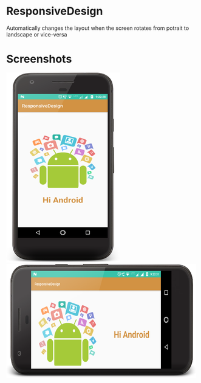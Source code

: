 # ResponsiveDesign
Automatically changes the layout when the screen rotates from potrait to landscape or vice-versa
# Screenshots

<img src="https://github.com/ashishrawat2911/ResponsiveDesign/blob/master/screenshots/screenshot1.png" height=500 width=300>        <img src="https://github.com/ashishrawat2911/ResponsiveDesign/blob/master/screenshots/screenshot2.png" height=300 width=500> 
